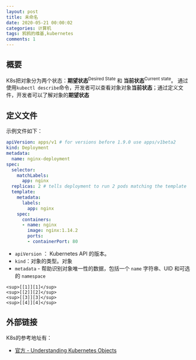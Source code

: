 ```yaml
---
layout: post
title: 未命名
date: 2020-05-21 00:00:02
categories: 计算机
tags: 鸦鸦的维基,kubernetes
comments: 1
---
```


## 概要

K8s把对象分为两个状态：**期望状态**<sup>Desired State</sup> 和 **当前状态**<sup>Current state</sup>。 通过使用`kubectl describe`命令，开发者可以查看对象对象**当前状态**；通过定义文件，开发者可以了解对象的**期望状态**

## 定义文件

示例文件如下：

```yaml
apiVersion: apps/v1 # for versions before 1.9.0 use apps/v1beta2
kind: Deployment
metadata:
  name: nginx-deployment
spec:
  selector:
    matchLabels:
      app: nginx
  replicas: 2 # tells deployment to run 2 pods matching the template
  template:
    metadata:
      labels:
        app: nginx
    spec:
      containers:
      - name: nginx
        image: nginx:1.14.2
        ports:
        - containerPort: 80
```

- `apiVersion` ： Kubernetes API 的版本。
- `kind`：对象的类型。对象
- `metadata` - 帮助识别对象唯一性的数据，包括一个 `name` 字符串、UID 和可选的 `namespace`



```
<sup>[[1]][1]</sup>
<sup>[[2]][2]</sup>
<sup>[[3]][3]</sup>
<sup>[[4]][4]</sup>
```



## 外部链接

K8s的参考地址有：

- [官方 -  Understanding Kubernetes Objects](https://kubernetes.io/docs/concepts/overview/working-with-objects/kubernetes-objects/)
